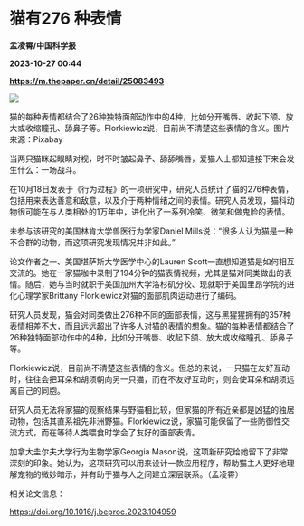 # 猫有276 种表情
**孟凌霄/中国科学报**

**2023-10-27 00:44**

**https://m.thepaper.cn/detail/25083493**

![](https://imagecloud.thepaper.cn/thepaper/image/275/875/809.jpg)

猫的每种表情都结合了26种独特面部动作中的4种，比如分开嘴唇、收起下颌、放大或收缩瞳孔、舔鼻子等。Florkiewicz说，目前尚不清楚这些表情的含义。图片来源：Pixabay

当两只猫眯起眼睛对视，时不时皱起鼻子、舔舔嘴唇，爱猫人士都知道接下来会发生什么：一场战斗。

在10月18日发表于《行为过程》的一项研究中，研究人员统计了猫的276种表情，包括用来表达善意和敌意，以及介于两种情绪之间的表情。研究人员发现，猫科动物很可能在与人类相处的1万年中，进化出了一系列冷笑、微笑和做鬼脸的表情。

未参与该研究的美国林肯大学兽医行为学家Daniel Mills说：“很多人认为猫是一种不合群的动物，而这项研究发现情况并非如此。”

论文作者之一、美国堪萨斯大学医学中心的Lauren Scott一直想知道猫是如何相互交流的。她在一家猫咖中录制了194分钟的猫表情视频，尤其是猫对同类做出的表情。随后，她与当时就职于美国加州大学洛杉矶分校、现就职于美国里昂学院的进化心理学家Brittany Florkiewicz对猫的面部肌肉运动进行了编码。

研究人员发现，猫会对同类做出276种不同的面部表情，这与黑猩猩拥有的357种表情相差不大，而且远远超出了许多人对猫的表情的想象。猫的每种表情都结合了26种独特面部动作中的4种，比如分开嘴唇、收起下颌、放大或收缩瞳孔、舔鼻子等。

Florkiewicz说，目前尚不清楚这些表情的含义。但总的来说，一只猫在友好互动时，往往会把耳朵和胡须朝向另一只猫，而在不友好互动时，则会使耳朵和胡须远离自己的同胞。

研究人员无法将家猫的观察结果与野猫相比较，但家猫的所有近亲都是凶猛的独居动物，包括其直系祖先非洲野猫。Florkiewicz说，家猫可能保留了一些防御性交流方式，而在等待人类喂食时学会了友好的面部表情。

加拿大圭尔夫大学行为生物学家Georgia Mason说，这项新研究给她留下了非常深刻的印象。她认为，这项研究可以用来设计一款应用程序，帮助猫主人更好地理解宠物的微妙暗示，并有助于猫与人之间建立深层联系。（孟凌霄）

相关论文信息：

https://doi.org/10.1016/j.beproc.2023.104959